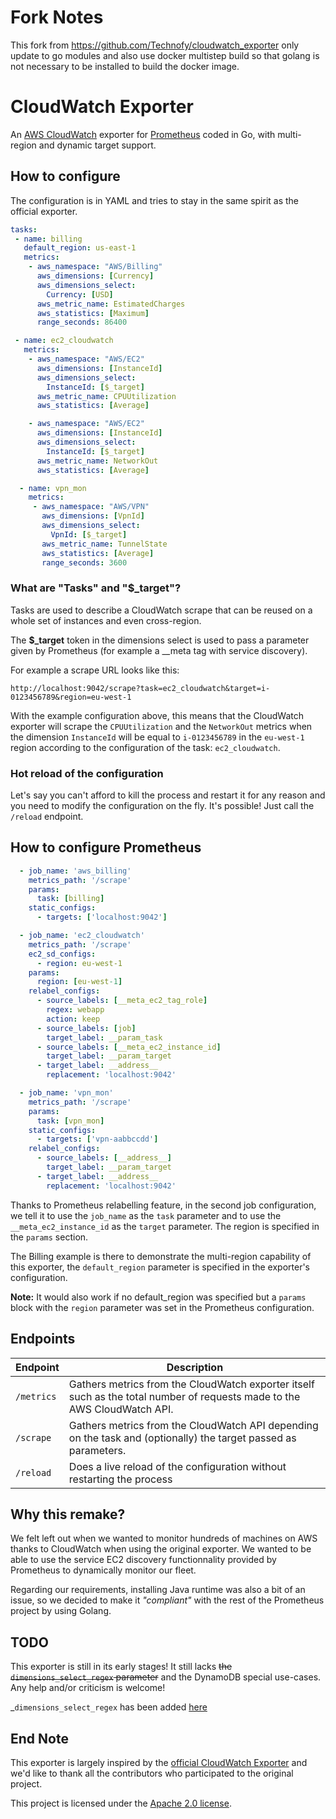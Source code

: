 # Fork Notes

This fork from https://github.com/Technofy/cloudwatch_exporter only update to go modules and also use docker multistep
build so that golang is not necessary to be installed to build the docker image.

# CloudWatch Exporter

An [AWS CloudWatch](http://aws.amazon.com/cloudwatch/) exporter for [Prometheus](https://github.com/prometheus/prometheus) coded in Go, with multi-region and dynamic target support.


## How to configure

The configuration is in YAML and tries to stay in the same spirit as the official exporter.

```yaml
tasks:
 - name: billing
   default_region: us-east-1
   metrics:
    - aws_namespace: "AWS/Billing"
      aws_dimensions: [Currency]
      aws_dimensions_select:
        Currency: [USD]
      aws_metric_name: EstimatedCharges
      aws_statistics: [Maximum]
      range_seconds: 86400

 - name: ec2_cloudwatch
   metrics:
    - aws_namespace: "AWS/EC2"
      aws_dimensions: [InstanceId]
      aws_dimensions_select:
        InstanceId: [$_target]
      aws_metric_name: CPUUtilization
      aws_statistics: [Average]

    - aws_namespace: "AWS/EC2"
      aws_dimensions: [InstanceId]
      aws_dimensions_select:
        InstanceId: [$_target]
      aws_metric_name: NetworkOut
      aws_statistics: [Average]

  - name: vpn_mon
    metrics:
     - aws_namespace: "AWS/VPN"
       aws_dimensions: [VpnId]
       aws_dimensions_select:
         VpnId: [$_target]
       aws_metric_name: TunnelState
       aws_statistics: [Average]
       range_seconds: 3600
```


### What are "Tasks" and "$_target"?

Tasks are used to describe a CloudWatch scrape that can be reused on a whole set of instances and even cross-region.

The **$_target** token in the dimensions select is used to pass a parameter given by  Prometheus (for example a \__meta tag with service discovery).

For example a scrape URL looks like this:

`http://localhost:9042/scrape?task=ec2_cloudwatch&target=i-0123456789&region=eu-west-1`

With the example configuration above, this means that the CloudWatch exporter will scrape the `CPUUtilization` and the `NetworkOut` metrics when the dimension `InstanceId` will be equal to `i-0123456789` in the `eu-west-1` region according to the configuration of the task: `ec2_cloudwatch`.

### Hot reload of the configuration

Let's say you can't afford to kill the process and restart it for any reason and you need to modify the configuration on the fly. It's possible! Just call the `/reload` endpoint.


## How to configure Prometheus

```yaml
  - job_name: 'aws_billing'
    metrics_path: '/scrape'
    params:
      task: [billing]
    static_configs:
      - targets: ['localhost:9042']

  - job_name: 'ec2_cloudwatch'
    metrics_path: '/scrape'
    ec2_sd_configs:
      - region: eu-west-1
    params:
      region: [eu-west-1]
    relabel_configs:
      - source_labels: [__meta_ec2_tag_role]
        regex: webapp
        action: keep
      - source_labels: [job]
        target_label: __param_task
      - source_labels: [__meta_ec2_instance_id]
        target_label: __param_target
      - target_label: __address__
        replacement: 'localhost:9042'

  - job_name: 'vpn_mon'
    metrics_path: '/scrape'
    params:
      task: [vpn_mon]
    static_configs:
      - targets: ['vpn-aabbccdd']
    relabel_configs:
      - source_labels: [__address__]
        target_label: __param_target
      - target_label: __address__
        replacement: 'localhost:9042'
```

Thanks to Prometheus relabelling feature, in the second job configuration, we tell it to use the `job_name` as the `task` parameter and to use the `__meta_ec2_instance_id` as the `target` parameter. The region is specified in the `params` section.

The Billing example is there to demonstrate the multi-region capability of this exporter, the `default_region` parameter is specified in the exporter's configuration.

**Note:** It would also work if no default_region was specified but a `params` block with the `region` parameter was set in the Prometheus configuration.

## Endpoints


| Endpoint      | Description                                  |
| ------------- | -------------------------------------------- |
| `/metrics`    | Gathers metrics from the CloudWatch exporter itself such as the total number of requests made to the AWS CloudWatch API.
| `/scrape`     | Gathers metrics from the CloudWatch API depending on the task and (optionally) the target passed as parameters.
| `/reload`     | Does a live reload of the configuration without restarting the process

## Why this remake?

We felt left out when we wanted to monitor hundreds of machines on AWS thanks to CloudWatch when using the original exporter. We wanted to be able to use the service EC2 discovery functionnality provided by Prometheus to dynamically monitor our fleet.

Regarding our requirements, installing Java runtime was also a bit of an issue, so we decided to make it *"compliant"* with the rest of the Prometheus project by using Golang.

## TODO

This exporter is still in its early stages! It still lacks ~~the `dimensions_select_regex` parameter~~ and the DynamoDB special use-cases. Any help and/or criticism is welcome!

_`dimensions_select_regex` has been added [here](https://github.com/Technofy/cloudwatch_exporter/commit/880ea50f22f23497abaf02b1d306ccdb71cc7c58)

## End Note

This exporter is largely inspired by the [official CloudWatch Exporter](https://github.com/prometheus/cloudwatch_exporter) and we'd like to thank all the contributors who participated to the original project.

This project is licensed under the [Apache 2.0 license](https://github.com/Technofy/cloudwatch_exporter/blob/master/LICENSE).
